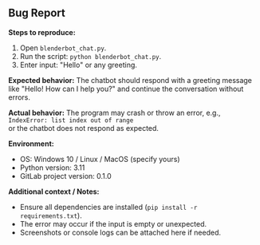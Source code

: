 ## Bug Report

**Steps to reproduce:**
1. Open `blenderbot_chat.py`.
2. Run the script: `python blenderbot_chat.py`.
3. Enter input: "Hello" or any greeting.

**Expected behavior:**
The chatbot should respond with a greeting message like "Hello! How can I help you?" and continue the conversation without errors.

**Actual behavior:**
The program may crash or throw an error, e.g.,  
`IndexError: list index out of range`  
or the chatbot does not respond as expected.

**Environment:**
- OS: Windows 10 / Linux / MacOS (specify yours)
- Python version: 3.11
- GitLab project version: 0.1.0

**Additional context / Notes:**
- Ensure all dependencies are installed (`pip install -r requirements.txt`).
- The error may occur if the input is empty or unexpected.
- Screenshots or console logs can be attached here if needed.
